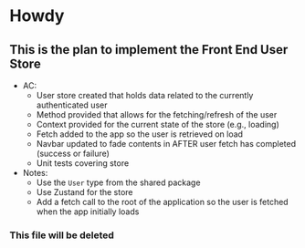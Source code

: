 # Howdy

## This is the plan to implement the Front End User Store

- AC:
  - User store created that holds data related to the currently authenticated user
  - Method provided that allows for the fetching/refresh of the user
  - Context provided for the current state of the store (e.g., loading)
  - Fetch added to the app so the user is retrieved on load
  - Navbar updated to fade contents in AFTER user fetch has completed (success or failure)
  - Unit tests covering store
- Notes:
  - Use the `User` type from the shared package
  - Use Zustand for the store
  - Add a fetch call to the root of the application so the user is fetched when the app initially loads

### This file will be deleted
